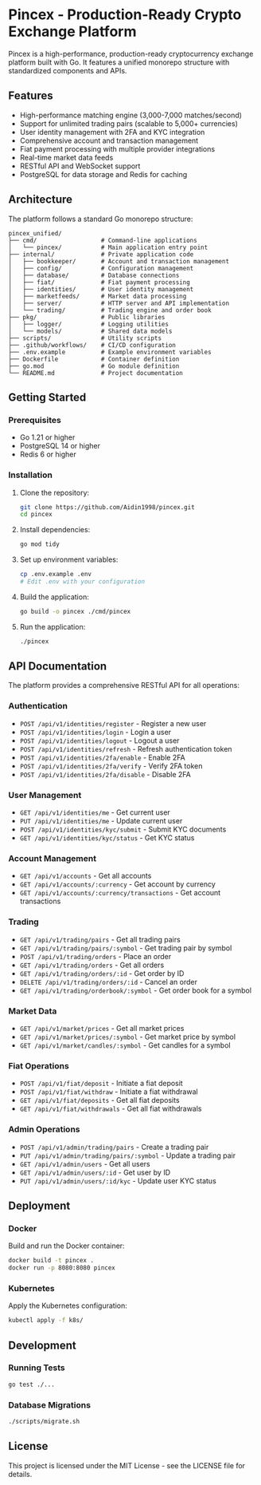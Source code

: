 # Pincex - Production-Ready Crypto Exchange Platform

Pincex is a high-performance, production-ready cryptocurrency exchange platform built with Go. It features a unified monorepo structure with standardized components and APIs.

## Features

- High-performance matching engine (3,000-7,000 matches/second)
- Support for unlimited trading pairs (scalable to 5,000+ currencies)
- User identity management with 2FA and KYC integration
- Comprehensive account and transaction management
- Fiat payment processing with multiple provider integrations
- Real-time market data feeds
- RESTful API and WebSocket support
- PostgreSQL for data storage and Redis for caching

## Architecture

The platform follows a standard Go monorepo structure:

```text
pincex_unified/
├── cmd/                  # Command-line applications
│   └── pincex/           # Main application entry point
├── internal/             # Private application code
│   ├── bookkeeper/       # Account and transaction management
│   ├── config/           # Configuration management
│   ├── database/         # Database connections
│   ├── fiat/             # Fiat payment processing
│   ├── identities/       # User identity management
│   ├── marketfeeds/      # Market data processing
│   ├── server/           # HTTP server and API implementation
│   └── trading/          # Trading engine and order book
├── pkg/                  # Public libraries
│   ├── logger/           # Logging utilities
│   └── models/           # Shared data models
├── scripts/              # Utility scripts
├── .github/workflows/    # CI/CD configuration
├── .env.example          # Example environment variables
├── Dockerfile            # Container definition
├── go.mod                # Go module definition
└── README.md             # Project documentation
```

## Getting Started

### Prerequisites

- Go 1.21 or higher
- PostgreSQL 14 or higher
- Redis 6 or higher

### Installation

1. Clone the repository:
   ```bash
   git clone https://github.com/Aidin1998/pincex.git
   cd pincex
   ```

2. Install dependencies:
   ```bash
   go mod tidy
   ```

3. Set up environment variables:
   ```bash
   cp .env.example .env
   # Edit .env with your configuration
   ```

4. Build the application:
   ```bash
   go build -o pincex ./cmd/pincex
   ```

5. Run the application:
   ```bash
   ./pincex
   ```

## API Documentation

The platform provides a comprehensive RESTful API for all operations:

### Authentication

- `POST /api/v1/identities/register` - Register a new user
- `POST /api/v1/identities/login` - Login a user
- `POST /api/v1/identities/logout` - Logout a user
- `POST /api/v1/identities/refresh` - Refresh authentication token
- `POST /api/v1/identities/2fa/enable` - Enable 2FA
- `POST /api/v1/identities/2fa/verify` - Verify 2FA token
- `POST /api/v1/identities/2fa/disable` - Disable 2FA

### User Management

- `GET /api/v1/identities/me` - Get current user
- `PUT /api/v1/identities/me` - Update current user
- `POST /api/v1/identities/kyc/submit` - Submit KYC documents
- `GET /api/v1/identities/kyc/status` - Get KYC status

### Account Management

- `GET /api/v1/accounts` - Get all accounts
- `GET /api/v1/accounts/:currency` - Get account by currency
- `GET /api/v1/accounts/:currency/transactions` - Get account transactions

### Trading

- `GET /api/v1/trading/pairs` - Get all trading pairs
- `GET /api/v1/trading/pairs/:symbol` - Get trading pair by symbol
- `POST /api/v1/trading/orders` - Place an order
- `GET /api/v1/trading/orders` - Get all orders
- `GET /api/v1/trading/orders/:id` - Get order by ID
- `DELETE /api/v1/trading/orders/:id` - Cancel an order
- `GET /api/v1/trading/orderbook/:symbol` - Get order book for a symbol

### Market Data

- `GET /api/v1/market/prices` - Get all market prices
- `GET /api/v1/market/prices/:symbol` - Get market price by symbol
- `GET /api/v1/market/candles/:symbol` - Get candles for a symbol

### Fiat Operations

- `POST /api/v1/fiat/deposit` - Initiate a fiat deposit
- `POST /api/v1/fiat/withdraw` - Initiate a fiat withdrawal
- `GET /api/v1/fiat/deposits` - Get all fiat deposits
- `GET /api/v1/fiat/withdrawals` - Get all fiat withdrawals

### Admin Operations

- `POST /api/v1/admin/trading/pairs` - Create a trading pair
- `PUT /api/v1/admin/trading/pairs/:symbol` - Update a trading pair
- `GET /api/v1/admin/users` - Get all users
- `GET /api/v1/admin/users/:id` - Get user by ID
- `PUT /api/v1/admin/users/:id/kyc` - Update user KYC status

## Deployment

### Docker

Build and run the Docker container:

```bash
docker build -t pincex .
docker run -p 8080:8080 pincex
```

### Kubernetes

Apply the Kubernetes configuration:

```bash
kubectl apply -f k8s/
```

## Development

### Running Tests

```bash
go test ./...
```

### Database Migrations

```bash
./scripts/migrate.sh
```

## License

This project is licensed under the MIT License - see the LICENSE file for details.
